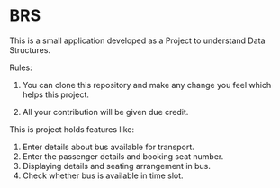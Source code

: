 # BRS
This is a small application developed as a Project to understand Data Structures.

Rules:
1. You can clone this repository and make any change you feel which helps
   this project.

2. All your contribution will be given due credit.


This is project holds features like:
   1. Enter details about bus available for transport.
   2. Enter the passenger details and booking seat number.
   3. Displaying details and seating arrangement in bus.
   4. Check whether bus is available in time slot.
